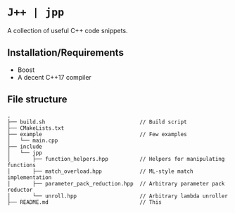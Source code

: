 # `J++ | jpp`

A collection of useful C++ code snippets.

## Installation/Requirements

-	Boost
-	A decent C++17 compiler

## File structure

```
.
├── build.sh                              // Build script
├── CMakeLists.txt
├── example                               // Few examples
│   └── main.cpp
├── include
│   └── jpp
│       ├── function_helpers.hpp          // Helpers for manipulating functions
│       ├── match_overload.hpp            // ML-style match implementation
│       ├── parameter_pack_reduction.hpp  // Arbitrary parameter pack reductor
│       └── unroll.hpp                    // Arbitrary lambda unroller
├── README.md                             // This
```
